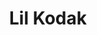 ---
pid: LLP365
title: Lil Kodak
location_transcription: Next to my house
zipcode: '19120'
outside_phl: 
neighborhood: Logan,Olney
age: '12'
age_range: 6-13
instagram: 
image_file_name: LLP_365.jpg
proposal_transcription: LiL Kodak
topic: Music
topic_summary: '0'
type: Sculpture Statue
keywords_other: lil kodak, rap, trap
credit: Tyhir Marshall
image_labels: 
twitter: 
facebook: 
permalink: "/monuments/llp365/"
layout: item-page
---